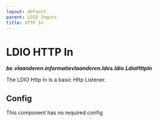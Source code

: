 ```yaml
---
layout: default
parent: LDIO Inputs
title: HTTP In
---
```


# LDIO HTTP In
***be.vlaanderen.informatievlaanderen.ldes.ldio.LdioHttpIn***

The LDIO Http In is a basic Http Listener. 

## Config

This component has no required config